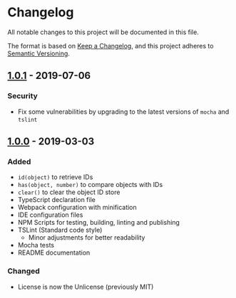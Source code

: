 # Changelog

All notable changes to this project will be documented in this file.

The format is based on [Keep a Changelog][KEEP-A-CHANGELOG],
and this project adheres to [Semantic Versioning][SEMVER].

## [1.0.1] - 2019-07-06

### Security

- Fix some vulnerabilities by upgrading to the latest versions of `mocha` and `tslint`

## [1.0.0] - 2019-03-03

### Added
- `id(object)` to retrieve IDs
- `has(object, number)` to compare objects with IDs
- `clear()` to clear the object ID store
- TypeScript declaration file
- Webpack configuration with minification
- IDE configuration files
- NPM Scripts for testing, building, linting and publishing
- TSLint (Standard code style)
  - Minor adjustments for better readability
- Mocha tests
- README documentation

### Changed
- License is now the Unlicense (previously MIT)

<!-- General references -->
[KEEP-A-CHANGELOG]: https://keepachangelog.com/en/1.1.0/
[SEMVER]: https://semver.org/spec/v2.0.0.html

<!-- Versions -->
[Unreleased]: https://github.com/axaptional/electron-ipc/compare/v1.0.1...HEAD
[1.0.1]: https://github.com/axaptional/electron-ipc/compare/v1.0.0...v1.0.1
[1.0.0]: https://github.com/axaptional/electron-ipc/releases/tag/v1.0.0
